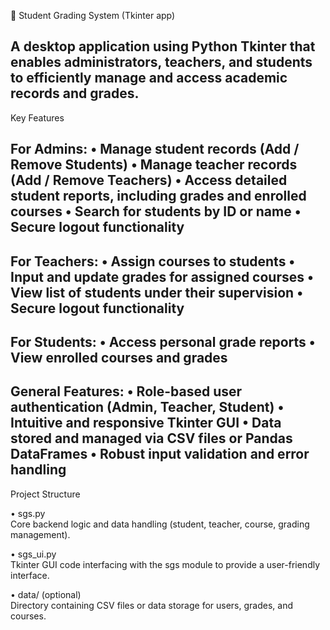 📕 Student Grading System (Tkinter app)

A desktop application using Python Tkinter that enables administrators, teachers, and students to efficiently manage and access academic records and grades.
---
Key Features

For Admins:
• Manage student records (Add / Remove Students)
• Manage teacher records (Add / Remove Teachers)
• Access detailed student reports, including grades and enrolled courses
• Search for students by ID or name
• Secure logout functionality
---

For Teachers:
• Assign courses to students
• Input and update grades for assigned courses
• View list of students under their supervision
• Secure logout functionality
---

For Students:
• Access personal grade reports
• View enrolled courses and grades
---

General Features:
• Role-based user authentication (Admin, Teacher, Student)
• Intuitive and responsive Tkinter GUI
• Data stored and managed via CSV files or Pandas DataFrames
• Robust input validation and error handling
--- 

Project Structure

• sgs.py  
  Core backend logic and data handling (student, teacher, course, grading management).

• sgs_ui.py  
  Tkinter GUI code interfacing with the sgs module to provide a user-friendly interface.

• data/ (optional)  
  Directory containing CSV files or data storage for users, grades, and courses.
